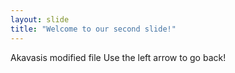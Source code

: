 ```yaml
---
layout: slide
title: "Welcome to our second slide!"
---
```

Akavasis modified file
Use the left arrow to go back!
